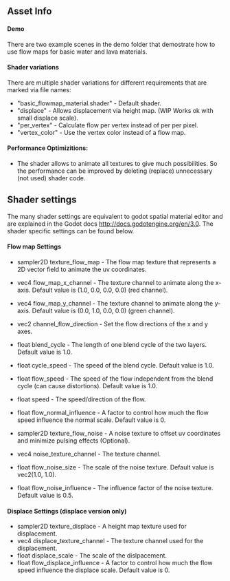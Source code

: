 ## Asset Info

#### Demo
There are two example scenes in the demo folder that demostrate how to use flow maps for basic water and lava materials.

#### Shader variations
There are multiple shader variations for different requirements that are marked via file names:

- "basic_flowmap_material.shader" - Default shader.
- "displace" - Allows displacement via height map. (WIP Works ok with small displace scale).
- "per_vertex" - Calculate flow per vertex instead of per per pixel.
- "vertex_color" - Use the vertex color instead of a flow map.

#### Performance Optimizitions:
- The shader allows to animate all textures to give much possibilities. So the performance can be improved by deleting (replace) unnecessary (not used) shader code.


## Shader settings

The many shader settings are equivalent to godot spatial material editor and are explained in the Godot docs http://docs.godotengine.org/en/3.0.
The shader specific settings can be found below.

#### Flow map Settings
- sampler2D texture_flow_map - The flow map texture that represents a 2D vector field to animate the uv coordinates.
- vec4 flow_map_x_channel - The texture channel to animate along the x-axis. Default value is (1.0, 0.0, 0.0, 0.0) (red channel).
- vec4 flow_map_y_channel - The texture channel to animate along the y-axis. Default value is (0.0, 1.0, 0.0, 0.0) (green channel).
- vec2 channel_flow_direction - Set the flow directions of the x and y axes.
- float blend_cycle - The length of one blend cycle of the two layers. Default value is 1.0.
- float cycle_speed - The speed of the blend cycle. Default value is 1.0.
- float flow_speed - The speed of the flow independent from the blend cycle (can cause distortions). Default value is 1.0.
- float speed - The speed/direction of the flow.
- float flow_normal_influence - A factor to control how much the flow speed influence the normal scale. Default value is 0.


- sampler2D texture_flow_noise - A noise texture to offset uv coordinates and minimize pulsing effects (Optional).
- vec4 noise_texture_channel - The texture channel.
- float flow_noise_size - The scale of the noise texture. Default value is vec2(1.0, 1.0).
- float flow_noise_influence - The influence factor of the noise texture. Default value is 0.5.

#### Displace Settings (displace version only)
- sampler2D texture_displace - A height map texture used for displacement.
- vec4 displace_texture_channel - The texture channel used for the displacement.
- float displace_scale - The scale of the dislpacement.
- float flow_displace_influence - A factor to control how much the flow speed influence the displace scale. Default value is 0.

